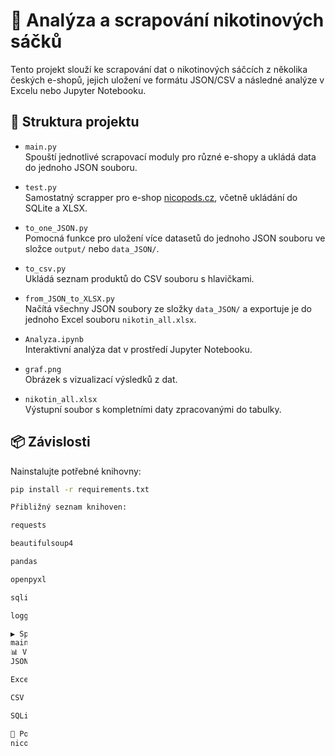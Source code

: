 # 🧪 Analýza a scrapování nikotinových sáčků

Tento projekt slouží ke scrapování dat o nikotinových sáčcích z několika českých e-shopů, jejich uložení ve formátu JSON/CSV a následné analýze v Excelu nebo Jupyter Notebooku.

## 📁 Struktura projektu

- `main.py`  
  Spouští jednotlivé scrapovací moduly pro různé e-shopy a ukládá data do jednoho JSON souboru.

- `test.py`  
  Samostatný scrapper pro e-shop [nicopods.cz](https://www.nicopods.cz), včetně ukládání do SQLite a XLSX.

- `to_one_JSON.py`  
  Pomocná funkce pro uložení více datasetů do jednoho JSON souboru ve složce `output/` nebo `data_JSON/`.

- `to_csv.py`  
  Ukládá seznam produktů do CSV souboru s hlavičkami.

- `from_JSON_to_XLSX.py`  
  Načítá všechny JSON soubory ze složky `data_JSON/` a exportuje je do jednoho Excel souboru `nikotin_all.xlsx`.

- `Analyza.ipynb`  
  Interaktivní analýza dat v prostředí Jupyter Notebooku.

- `graf.png`  
  Obrázek s vizualizací výsledků z dat.

- `nikotin_all.xlsx`  
  Výstupní soubor s kompletními daty zpracovanými do tabulky.

## 📦 Závislosti

Nainstalujte potřebné knihovny:

```bash
pip install -r requirements.txt

Přibližný seznam knihoven:

requests

beautifulsoup4

pandas

openpyxl

sqlite3

logging

▶️ Spuštění
main.py
📊 Výstupy
JSON soubory: data_JSON/YYYY-MM-DD.json

Excel soubor: nikotin_all.xlsx

CSV soubory (volitelné): data_JSON/*.csv

SQLite databáze: products.db

🛒 Pokryté e-shopy
nicopods.cz

nordiction.cz

nikotinsacky.cz

vapoo.cz

royalvape.cz

fajncigarety.cz

ecigareta.cz

ecigaretamarion.cz

etabak.cz

nicomania.cz

czechpods.cz

✍️ Autor
Daniel Pešek